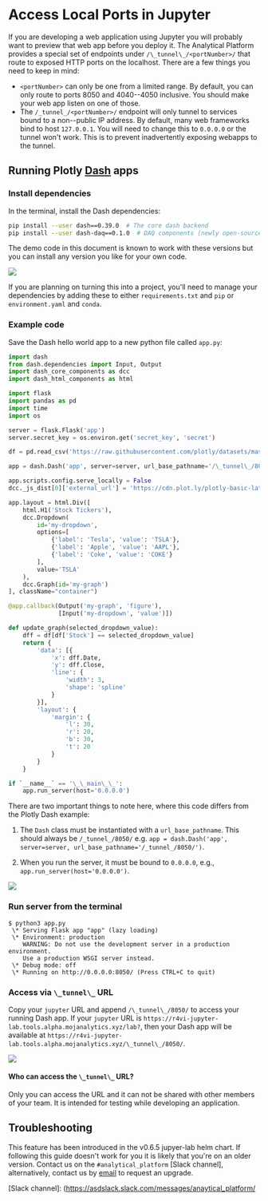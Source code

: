 # Access Local Ports in Jupyter

If you are developing a web application using Jupyter you will probably want to
preview that web app before you deploy it. The Analytical Platform provides a special set of
endpoints under `/\_tunnel\_/<portNumber>/` that route to exposed HTTP ports on
the localhost. There are a few things you need to keep in mind:

- `<portNumber>` can only be one from a limited range. By default, you can only route
  to ports 8050 and 4040--4050 inclusive. You should make your web app listen on
  one of those.
- The `/_tunnel_/<portNumber>/` endpoint will only tunnel to services bound to a
  non--public IP address. By default, many web frameworks bind to host `127.0.0.1`.
  You will need to change this to `0.0.0.0` or the tunnel won't work. This is to
  prevent inadvertently exposing webapps to the tunnel.

## Running Plotly [Dash] apps

### Install dependencies

In the terminal, install the Dash dependencies:

```bash
pip install --user dash==0.39.0  # The core dash backend
pip install --user dash-daq==0.1.0  # DAQ components (newly open-sourced!)
```

The demo code in this document is known to work with these versions but you can
install any version you like for your own code.

![](images/dash/dash_install_deps.gif)

If you are planning on turning this into a project, you'll need to manage your
dependencies by adding these to either `requirements.txt` and `pip` or
`environment.yaml` and `conda`.

### Example code

Save the Dash hello world app to a new python file called `app.py`:

```python
import dash
from dash.dependencies import Input, Output
import dash_core_components as dcc
import dash_html_components as html

import flask
import pandas as pd
import time
import os

server = flask.Flask('app')
server.secret_key = os.environ.get('secret_key', 'secret')

df = pd.read_csv('https://raw.githubusercontent.com/plotly/datasets/master/hello-world-stock.csv')

app = dash.Dash('app', server=server, url_base_pathname='/\_tunnel\_/8050/')

app.scripts.config.serve_locally = False
dcc._js_dist[0]['external_url'] = 'https://cdn.plot.ly/plotly-basic-latest.min.js'

app.layout = html.Div([
    html.H1('Stock Tickers'),
    dcc.Dropdown(
        id='my-dropdown',
        options=[
            {'label': 'Tesla', 'value': 'TSLA'},
            {'label': 'Apple', 'value': 'AAPL'},
            {'label': 'Coke', 'value': 'COKE'}
        ],
        value='TSLA'
    ),
    dcc.Graph(id='my-graph')
], className="container")

@app.callback(Output('my-graph', 'figure'),
              [Input('my-dropdown', 'value')])

def update_graph(selected_dropdown_value):
    dff = df[df['Stock'] == selected_dropdown_value]
    return {
        'data': [{
            'x': dff.Date,
            'y': dff.Close,
            'line': {
                'width': 3,
                'shape': 'spline'
            }
        }],
        'layout': {
            'margin': {
                'l': 30,
                'r': 20,
                'b': 30,
                't': 20
            }
        }
    }

if `__name__` == '\_\_main\_\_':
    app.run_server(host='0.0.0.0')

```

There are two important things to note here, where this code differs from the
Plotly Dash example:

1. The `Dash` class must be instantiated with a `url_base_pathname`. This should
   always be `/_tunnel_/8050/` e.g.
   `app = dash.Dash('app', server=server, url_base_pathname='/_tunnel_/8050/')`.

2. When you run the server, it must be bound to `0.0.0.0`, e.g., `app.run_server(host='0.0.0.0')`.

![](images/dash/save_example.gif)

### Run server from the terminal

```
$ python3 app.py
 \* Serving Flask app "app" (lazy loading)
 \* Environment: production
    WARNING: Do not use the development server in a production environment.
    Use a production WSGI server instead.
 \* Debug mode: off
 \* Running on http://0.0.0.0:8050/ (Press CTRL+C to quit)
```

### Access via `\_tunnel\_` URL

Copy your `jupyter` URL and append `/\_tunnel\_/8050/` to access your running Dash
app. If your `jupyter` URL is `https://r4vi-jupyter-lab.tools.alpha.mojanalytics.xyz/lab?`,
then your Dash app will be available at
`https://r4vi-jupyter-lab.tools.alpha.mojanalytics.xyz/\_tunnel\_/8050/`.

![](images/dash/visit_url.gif)

#### Who can access the `\_tunnel\_` URL?

Only you can access the URL and it can not be shared with other members of your
team. It is intended for testing while developing an application.

## Troubleshooting

This feature has been introduced in the v0.6.5 jupyer-lab helm chart. If following
this guide doesn't work for you it is likely that you're on an older version.
Contact us on the `#analytical_platform` [Slack channel],
alternatively, contact us by [email](mailto:analytical_platform@digital.justice.gov.uk)
to request an upgrade.

[dash]: https://dash.plot.ly/
[Slack channel]: (https://asdslack.slack.com/messages/anaytical_platform/
